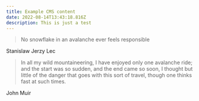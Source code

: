 ```yaml
---
title: Example CMS content
date: 2022-08-14T13:43:18.816Z
description: This is just a test
---
```


> No snowflake in an avalanche ever feels responsible

Stanislaw Jerzy Lec

> In all my wild mountaineering, I have enjoyed only one avalanche ride; and the start was so sudden, and the end came so soon, I thought but little of the danger that goes with this sort of travel, though one thinks fast at such times.

John Muir
